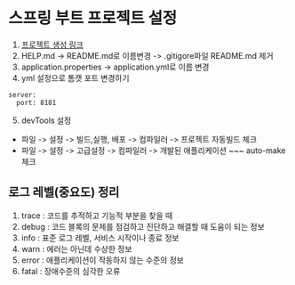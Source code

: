 # 스프링 부트 프로젝트 설정
1. [프로젝트 생성 링크](https://start.spring.io)
2. HELP.md -> README.md로 이름변경 -> .gitigore파일 README.md 제거
3. application.properties -> application.yml로 이름 변경
4. yml 설정으로 톰캣 포트 변경하기
```
server:
  port: 8181
```
5. devTools 설정 
- 파일 -> 설정 -> 빌드,실행, 배포 -> 컴파일러 -> 프로젝트 자동빌드 체크
- 파일 -> 설정 -> 고급설정 -> 컴파일러 -> 개발된 애플리케이션 ~~~ auto-make 체크

## 로그 레벨(중요도) 정리
1. trace : 코드를 추적하고 기능적 부분을 찾을 때
2. debug : 코드 블록의 문제를 점검하고 진단하고 해결할 때 도움이 되는 정보
3. info : 표준 로그 레벨, 서비스 시작이나 종료 정보
4. warn : 에러는 아닌데 수상한 정보
5. error : 애플리케이션이 작동하지 않는 수준의 정보
6. fatal : 장애수준의 심각한 오류